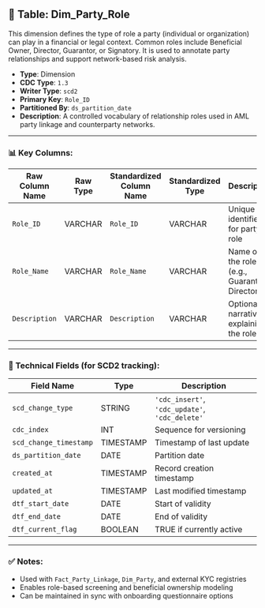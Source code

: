 ## 📜 Table: Dim_Party_Role

This dimension defines the type of role a party (individual or organization) can play in a financial or legal context. Common roles include Beneficial Owner, Director, Guarantor, or Signatory. It is used to annotate party relationships and support network-based risk analysis.

- **Type**: Dimension  
- **CDC Type**: `1.3`  
- **Writer Type**: `scd2`  
- **Primary Key**: `Role_ID`  
- **Partitioned By**: `ds_partition_date`  
- **Description**: A controlled vocabulary of relationship roles used in AML party linkage and counterparty networks.

---

### 📊 Key Columns:

| Raw Column Name     | Raw Type | Standardized Column Name | Standardized Type | Description                                     | PK  | Note         |
|----------------------|----------|---------------------------|--------------------|-------------------------------------------------|-----|--------------|
| `Role_ID`            | VARCHAR  | `Role_ID`                 | VARCHAR            | Unique identifier for party role               | ✅  | Primary key  |
| `Role_Name`          | VARCHAR  | `Role_Name`               | VARCHAR            | Name of the role (e.g., Guarantor, Director)   |     | Used in UI/reporting |
| `Description`        | VARCHAR  | `Description`             | VARCHAR            | Optional narrative explaining the role         |     |               |

---

### 🧪 Technical Fields (for SCD2 tracking):

| Field Name            | Type       | Description                                   |
|------------------------|------------|-----------------------------------------------|
| `scd_change_type`      | STRING     | `'cdc_insert'`, `'cdc_update'`, `'cdc_delete'`|
| `cdc_index`            | INT        | Sequence for versioning                       |
| `scd_change_timestamp` | TIMESTAMP  | Timestamp of last update                      |
| `ds_partition_date`    | DATE       | Partition date                                |
| `created_at`           | TIMESTAMP  | Record creation timestamp                     |
| `updated_at`           | TIMESTAMP  | Last modified timestamp                       |
| `dtf_start_date`       | DATE       | Start of validity                             |
| `dtf_end_date`         | DATE       | End of validity                               |
| `dtf_current_flag`     | BOOLEAN    | TRUE if currently active                      |

---

### ✅ Notes:
- Used with `Fact_Party_Linkage`, `Dim_Party`, and external KYC registries
- Enables role-based screening and beneficial ownership modeling
- Can be maintained in sync with onboarding questionnaire options
